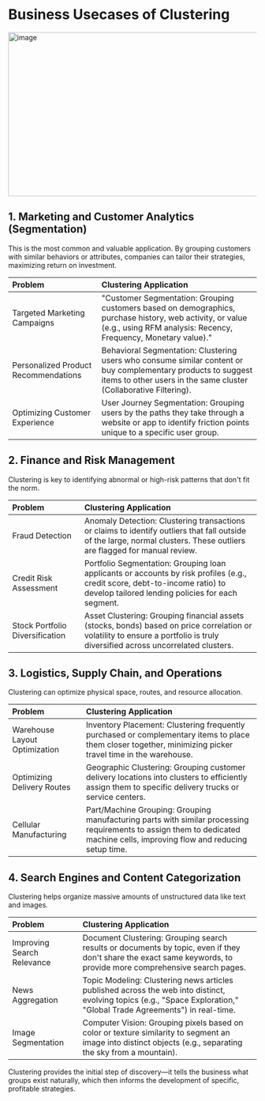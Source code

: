 # Business Usecases of Clustering

<img width="888" height="332" alt="image" src="https://github.com/user-attachments/assets/a8b5b914-5b12-4f8f-ab75-9bb89d9f9f78" />


## 1. Marketing and Customer Analytics (Segmentation)
This is the most common and valuable application. By grouping customers with similar behaviors or attributes, companies can tailor their strategies, maximizing return on investment.

|Problem |Clustering Application|
| :--- | :--- |
|Targeted Marketing Campaigns|"Customer Segmentation: Grouping customers based on demographics, purchase history, web activity, or value (e.g., using RFM analysis: Recency, Frequency, Monetary value)."|
|Personalized Product Recommendations|Behavioral Segmentation: Clustering users who consume similar content or buy complementary products to suggest items to other users in the same cluster (Collaborative Filtering).|
|Optimizing Customer Experience|User Journey Segmentation: Grouping users by the paths they take through a website or app to identify friction points unique to a specific user group.|

## 2. Finance and Risk Management
Clustering is key to identifying abnormal or high-risk patterns that don't fit the norm.

|Problem	|Clustering Application|
| :--- | :--- |
|Fraud Detection|	Anomaly Detection: Clustering transactions or claims to identify outliers that fall outside of the large, normal clusters. These outliers are flagged for manual review.|
|Credit Risk Assessment|	Portfolio Segmentation: Grouping loan applicants or accounts by risk profiles (e.g., credit score, debt-to-income ratio) to develop tailored lending policies for each segment.|
|Stock Portfolio Diversification|	Asset Clustering: Grouping financial assets (stocks, bonds) based on price correlation or volatility to ensure a portfolio is truly diversified across uncorrelated clusters.|

## 3. Logistics, Supply Chain, and Operations
Clustering can optimize physical space, routes, and resource allocation.

|Problem	|Clustering Application|
| :--- | :--- |
|Warehouse Layout Optimization|	Inventory Placement: Clustering frequently purchased or complementary items to place them closer together, minimizing picker travel time in the warehouse.|
|Optimizing Delivery Routes|	Geographic Clustering: Grouping customer delivery locations into clusters to efficiently assign them to specific delivery trucks or service centers.|
|Cellular Manufacturing|	Part/Machine Grouping: Grouping manufacturing parts with similar processing requirements to assign them to dedicated machine cells, improving flow and reducing setup time.|

## 4. Search Engines and Content Categorization
Clustering helps organize massive amounts of unstructured data like text and images.

|Problem	|Clustering Application|
| :--- | :--- |
|Improving Search Relevance|	Document Clustering: Grouping search results or documents by topic, even if they don't share the exact same keywords, to provide more comprehensive search pages.|
|News Aggregation|	Topic Modeling: Clustering news articles published across the web into distinct, evolving topics (e.g., "Space Exploration," "Global Trade Agreements") in real-time.|
|Image Segmentation|	Computer Vision: Grouping pixels based on color or texture similarity to segment an image into distinct objects (e.g., separating the sky from a mountain).|

Clustering provides the initial step of discovery—it tells the business what groups exist naturally, which then informs the development of specific, profitable strategies.
